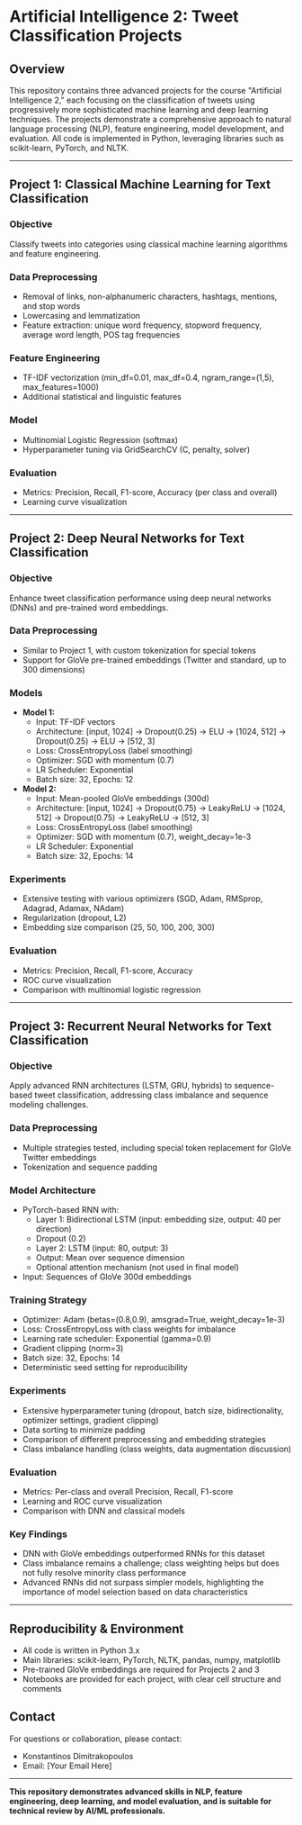 # Artificial Intelligence 2: Tweet Classification Projects

## Overview
This repository contains three advanced projects for the course "Artificial Intelligence 2," each focusing on the classification of tweets using progressively more sophisticated machine learning and deep learning techniques. The projects demonstrate a comprehensive approach to natural language processing (NLP), feature engineering, model development, and evaluation. All code is implemented in Python, leveraging libraries such as scikit-learn, PyTorch, and NLTK.

---

## Project 1: Classical Machine Learning for Text Classification

### Objective
Classify tweets into categories using classical machine learning algorithms and feature engineering.

### Data Preprocessing
- Removal of links, non-alphanumeric characters, hashtags, mentions, and stop words
- Lowercasing and lemmatization
- Feature extraction: unique word frequency, stopword frequency, average word length, POS tag frequencies

### Feature Engineering
- TF-IDF vectorization (min_df=0.01, max_df=0.4, ngram_range=(1,5), max_features=1000)
- Additional statistical and linguistic features

### Model
- Multinomial Logistic Regression (softmax)
- Hyperparameter tuning via GridSearchCV (C, penalty, solver)

### Evaluation
- Metrics: Precision, Recall, F1-score, Accuracy (per class and overall)
- Learning curve visualization

---

## Project 2: Deep Neural Networks for Text Classification

### Objective
Enhance tweet classification performance using deep neural networks (DNNs) and pre-trained word embeddings.

### Data Preprocessing
- Similar to Project 1, with custom tokenization for special tokens
- Support for GloVe pre-trained embeddings (Twitter and standard, up to 300 dimensions)

### Models
- **Model 1:**
  - Input: TF-IDF vectors
  - Architecture: [input, 1024] → Dropout(0.25) → ELU → [1024, 512] → Dropout(0.25) → ELU → [512, 3]
  - Loss: CrossEntropyLoss (label smoothing)
  - Optimizer: SGD with momentum (0.7)
  - LR Scheduler: Exponential
  - Batch size: 32, Epochs: 12
- **Model 2:**
  - Input: Mean-pooled GloVe embeddings (300d)
  - Architecture: [input, 1024] → Dropout(0.75) → LeakyReLU → [1024, 512] → Dropout(0.75) → LeakyReLU → [512, 3]
  - Loss: CrossEntropyLoss (label smoothing)
  - Optimizer: SGD with momentum (0.7), weight_decay=1e-3
  - LR Scheduler: Exponential
  - Batch size: 32, Epochs: 14

### Experiments
- Extensive testing with various optimizers (SGD, Adam, RMSprop, Adagrad, Adamax, NAdam)
- Regularization (dropout, L2)
- Embedding size comparison (25, 50, 100, 200, 300)

### Evaluation
- Metrics: Precision, Recall, F1-score, Accuracy
- ROC curve visualization
- Comparison with multinomial logistic regression

---

## Project 3: Recurrent Neural Networks for Text Classification

### Objective
Apply advanced RNN architectures (LSTM, GRU, hybrids) to sequence-based tweet classification, addressing class imbalance and sequence modeling challenges.

### Data Preprocessing
- Multiple strategies tested, including special token replacement for GloVe Twitter embeddings
- Tokenization and sequence padding

### Model Architecture
- PyTorch-based RNN with:
  - Layer 1: Bidirectional LSTM (input: embedding size, output: 40 per direction)
  - Dropout (0.2)
  - Layer 2: LSTM (input: 80, output: 3)
  - Output: Mean over sequence dimension
  - Optional attention mechanism (not used in final model)
- Input: Sequences of GloVe 300d embeddings

### Training Strategy
- Optimizer: Adam (betas=(0.8,0.9), amsgrad=True, weight_decay=1e-3)
- Loss: CrossEntropyLoss with class weights for imbalance
- Learning rate scheduler: Exponential (gamma=0.9)
- Gradient clipping (norm=3)
- Batch size: 32, Epochs: 14
- Deterministic seed setting for reproducibility

### Experiments
- Extensive hyperparameter tuning (dropout, batch size, bidirectionality, optimizer settings, gradient clipping)
- Data sorting to minimize padding
- Comparison of different preprocessing and embedding strategies
- Class imbalance handling (class weights, data augmentation discussion)

### Evaluation
- Metrics: Per-class and overall Precision, Recall, F1-score
- Learning and ROC curve visualization
- Comparison with DNN and classical models

### Key Findings
- DNN with GloVe embeddings outperformed RNNs for this dataset
- Class imbalance remains a challenge; class weighting helps but does not fully resolve minority class performance
- Advanced RNNs did not surpass simpler models, highlighting the importance of model selection based on data characteristics

---

## Reproducibility & Environment
- All code is written in Python 3.x
- Main libraries: scikit-learn, PyTorch, NLTK, pandas, numpy, matplotlib
- Pre-trained GloVe embeddings are required for Projects 2 and 3
- Notebooks are provided for each project, with clear cell structure and comments

## Contact
For questions or collaboration, please contact:
- Konstantinos Dimitrakopoulos
- Email: [Your Email Here]

---

**This repository demonstrates advanced skills in NLP, feature engineering, deep learning, and model evaluation, and is suitable for technical review by AI/ML professionals.**
